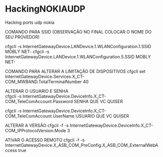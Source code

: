 # HackingNOKIAUDP
Hacking ports udp nokia 


COMANDO PARA SSID (OBSERVAÇÃO NO FINAL COLOCAR O NOME DO SEU PROVEDOR)

cfgcli -s InternetGatewayDevice.LANDevice.1.WLANConfiguration.1.SSID MOBLY NET-
cfgcli -s InternetGatewayDevice.LANDevice.1.WLANConfiguration.5.SSID MOBLY NET-


COMANDO PARA ALTERAR A LIMITAÇÃO DE DISPOSITIVOS
cfgcli set InternetGatewayDevice.Services.X_CT-COM_MWBAND.TotalTerminalNumber 40

ALTERAR O USUARIO E SENHA  
cfgcli -s InternetGatewayDevice.DeviceInfo.X_CT-COM_TeleComAccount.Password SENHA QUE VC QUISER


cfgcli -s InternetGatewayDevice.DeviceInfo.X_CT-COM_TeleComAccount.UserName  USUARIO QUE VC QUISER


ALTERAR A VERSÃO
cfgcli -f -s InternetGatewayDevice.DeviceInfo.X_CT-COM_IPProtocolVersion.Mode 3


ATIVAR O ACESSO REMOTO
cfgcli -f -s InternetGatewayDevice.X_ASB_COM_PreConfig.X_ASB_COM_ExternalWebAccess true


